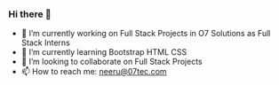 ### Hi there 👋

- 🔭 I’m currently working on Full Stack Projects in O7 Solutions as Full Stack Interns
- 🌱 I’m currently learning Bootstrap HTML CSS
- 👯 I’m looking to collaborate on Full Stack Projects
- 📫 How to reach me: neeru@07tec.com
